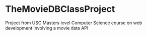 # TheMovieDBClassProject
Project from USC Masters level Computer Science course on web development involving a movie data API

